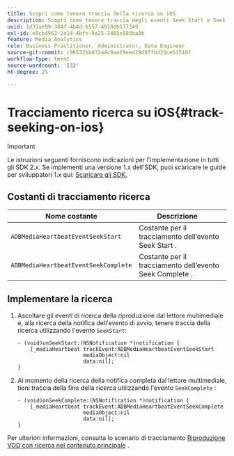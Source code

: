 ```yaml
---
title: Scopri come tenere traccia della ricerca su iOS
description: Scopri come tenere traccia degli eventi Seek Start e Seek Complete utilizzando Media SDK su iOS.
uuid: 1d31ae99-384f-4b4d-b557-4018db177349
exl-id: e8cb4962-2a14-4bfe-9a25-2405e503ba0b
feature: Media Analytics
role: Business Practitioner, Administrator, Data Engineer
source-git-commit: c96532bb032a4c9aaf9eed28d97fbd33ceb1516f
workflow-type: tm+mt
source-wordcount: '132'
ht-degree: 2%

---
```


# Tracciamento ricerca su iOS{#track-seeking-on-ios}

>[!IMPORTANT]
>
>Le istruzioni seguenti forniscono indicazioni per l&#39;implementazione in tutti gli SDK 2.x. Se implementi una versione 1.x dell&#39;SDK, puoi scaricare le guide per sviluppatori 1.x qui: [Scaricare gli SDK.](/help/sdk-implement/download-sdks.md)

## Costanti di tracciamento ricerca

| Nome costante | Descrizione     |
|---|---|
| `ADBMediaHeartbeatEventSeekStart` | Costante per il tracciamento dell’evento Seek Start . |
| `ADBMediaHeartbeatEventSeekComplete` | Costante per il tracciamento dell’evento Seek Complete . |

## Implementare la ricerca

1. Ascoltare gli eventi di ricerca della riproduzione dal lettore multimediale e, alla ricerca della notifica dell&#39;evento di avvio, tenere traccia della ricerca utilizzando l&#39;evento `SeekStart`:

   ```
   - (void)onSeekStart:(NSNotification *)notification { 
       [_mediaHeartbeat trackEvent:ADBMediaHeartbeatEventSeekStart  
                        mediaObject:nil  
                        data:nil]; 
   }
   ```

1. Al momento della ricerca della notifica completa dal lettore multimediale, tieni traccia della fine della ricerca utilizzando l&#39;evento `SeekComplete` :

   ```
   - (void)onSeekComplete:(NSNotification *)notification { 
       [_mediaHeartbeat trackEvent:ADBMediaHeartbeatEventSeekComplete  
                        mediaObject:nil  
                        data:nil]; 
   }
   ```

Per ulteriori informazioni, consulta lo scenario di tracciamento [Riproduzione VOD con ricerca nel contenuto principale](/help/sdk-implement/tracking-scenarios/vod-seeking.md) .
